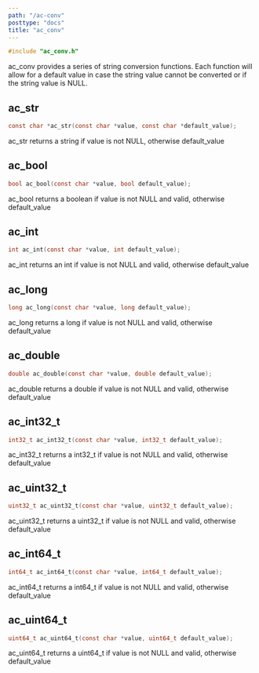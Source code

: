 ```yaml
---
path: "/ac-conv"
posttype: "docs"
title: "ac_conv"
---
```


```c
#include "ac_conv.h"
```

ac_conv provides a series of string conversion functions.  Each function will allow for a default value in case the string value cannot be converted or if the string value is NULL.

## ac\_str

```c
const char *ac_str(const char *value, const char *default_value);
```
ac\_str returns a string if value is not NULL, otherwise default\_value

## ac\_bool

```c
bool ac_bool(const char *value, bool default_value);
```
ac\_bool returns a boolean if value is not NULL and valid, otherwise default\_value

## ac\_int

```c
int ac_int(const char *value, int default_value);
```
ac\_int returns an int if value is not NULL and valid, otherwise default\_value

## ac\_long

```c
long ac_long(const char *value, long default_value);
```
ac\_long returns a long if value is not NULL and valid, otherwise default\_value

## ac\_double

```c
double ac_double(const char *value, double default_value);
```
ac\_double returns a double if value is not NULL and valid, otherwise default\_value

## ac\_int32\_t

```c
int32_t ac_int32_t(const char *value, int32_t default_value);
```
ac\_int32\_t returns a int32\_t if value is not NULL and valid, otherwise default\_value

## ac\_uint32\_t

```c
uint32_t ac_uint32_t(const char *value, uint32_t default_value);
```
ac\_uint32\_t returns a uint32\_t if value is not NULL and valid, otherwise default\_value

## ac\_int64\_t

```c
int64_t ac_int64_t(const char *value, int64_t default_value);
```
ac\_int64\_t returns a int64\_t if value is not NULL and valid, otherwise default\_value

## ac\_uint64\_t

```c
uint64_t ac_uint64_t(const char *value, uint64_t default_value);
```
ac\_uint64\_t returns a uint64\_t if value is not NULL and valid, otherwise default\_value
